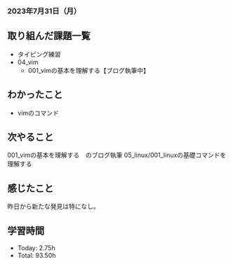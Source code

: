 ### 2023年7月31日（月）

## 取り組んだ課題一覧
- タイピング練習
- 04_vim
  - 001_vimの基本を理解する【ブログ執筆中】
## わかったこと
- vimのコマンド
## 次やること
001_vimの基本を理解する　のブログ執筆
05_linux/001_linuxの基礎コマンドを理解する

## 感じたこと
昨日から新たな発見は特になし。

## 学習時間
- Today: 2.75h
- Total: 93.50h

